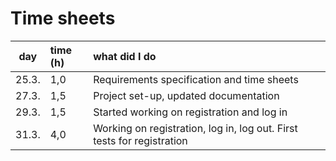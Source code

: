 # Time sheets

| day | time (h) | what did I do |
| :----:|:-----| :-----|
| 25.3.|  1,0  | Requirements specification and time sheets |
| 27.3.|  1,5  | Project set-up, updated documentation |
| 29.3.|  1,5  | Started working on registration and log in |
| 31.3.|  4,0  | Working on registration, log in, log out. First tests for registration |